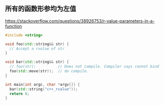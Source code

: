 ## 所有的函数形参均为左值
https://stackoverflow.com/questions/38926753/r-value-parameters-in-a-function

```c++
#include <string>

void foo(std::string&& str) {
  // Accept a rvalue of str
}

void bar(std::string&& str) {
  // foo(str);          // Does not compile. Compiler says cannot bind lvalue into rvalue.
  foo(std::move(str));  // do compile.
}

int main(int argc, char *argv[]) {
  bar(std::string("c++_rvalue"));
  return 0;
}
```

